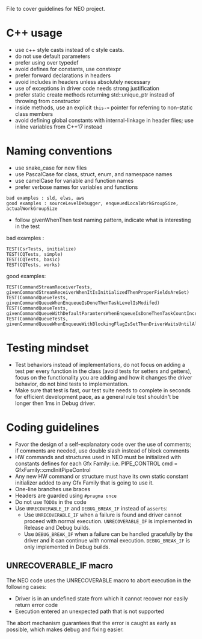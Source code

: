 <!---

Copyright (C) 2018-2022 Intel Corporation

SPDX-License-Identifier: MIT

-->

File to cover guidelines for NEO project.

# C++ usage

* use c++ style casts instead of c style casts.
* do not use default parameters
* prefer using over typedef
* avoid defines for constants, use constexpr
* prefer forward declarations in headers
* avoid includes in headers unless absolutely necessary
* use of exceptions in driver code needs strong justification
* prefer static create methods returning std::unique_ptr instead of throwing from constructor
* inside methods, use an explicit `this->` pointer for referring to non-static class members
* avoid defining global constants with internal-linkage in header files; use inline variables from C++17 instead

# Naming conventions

* use snake_case for new files
* use PascalCase for class, struct, enum, and namespace names
* use camelCase for variable and function names
* prefer verbose names for variables and functions
```
bad examples : sld, elws, aws
good examples : sourceLevelDebugger, enqueuedLocalWorkGroupSize, actualWorkGroupSize
```
* follow givenWhenThen test naming pattern, indicate what is interesting in the test

bad examples :
```
TEST(CsrTests, initialize)
TEST(CQTests, simple)
TEST(CQTests, basic)
TEST(CQTests, works)
```
good examples:
```
TEST(CommandStreamReceiverTests, givenCommandStreamReceiverWhenItIsInitializedThenProperFieldsAreSet)
TEST(CommandQueueTests, givenCommandQueueWhenEnqueueIsDoneThenTaskLevelIsModifed)
TEST(CommandQueueTests, givenCommandQueueWithDefaultParamtersWhenEnqueueIsDoneThenTaskCountIncreases)
TEST(CommandQueueTests, givenCommandQueueWhenEnqueueWithBlockingFlagIsSetThenDriverWaitsUntilAllCommandsAreCompleted)
```
# Testing mindset

* Test behaviors instead of implementations, do not focus on adding a test per every function in the
class (avoid tests for setters and getters), focus on the functionality you are adding and how it changes
the driver behavior, do not bind tests to implementation.
* Make sure that test is fast, our test suite needs to complete in seconds for efficient development pace, as
a general rule test shouldn't be longer then 1ms in Debug driver.

# Coding guidelines
* Favor the design of a self-explanatory code over the use of comments; if comments are needed, use double slash instead of block comments
* HW commands and structures used in NEO must be initialized with constants defines for each Gfx Family: i.e. PIPE_CONTROL cmd = GfxFamily::cmdInitPipeControl
* Any new HW command or structure must have its own static constant initializer added to any Gfx Family that is going to use it.
* One-line branches use braces
* Headers are guarded using `#pragma once`
* Do not use `TODO`s in the code
* Use `UNRECOVERABLE_IF` and `DEBUG_BREAK_IF` instead of `asserts`:
  * Use `UNRECOVERABLE_IF` when a failure is found and driver cannot proceed with normal execution. `UNRECOVERABLE_IF` is implemented in Release and Debug builds.
  * Use `DEBUG_BREAK_IF` when a failure can be handled gracefully by the driver and it can continue with normal execution. `DEBUG_BREAK_IF` is only implemented in Debug builds.

## UNRECOVERABLE_IF macro

The NEO code uses the UNRECOVERABLE macro to abort execution in the following cases:
* Driver is in an undefined state from which it cannot recover nor easily return error code
* Execution entered an unexpected path that is not supported 

The abort mechanism guarantees that the error is caught as early as possible, which makes debug and fixing easier. 
